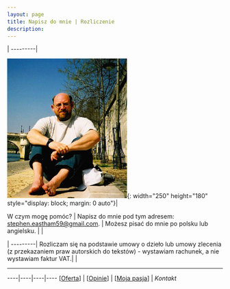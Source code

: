 ```yaml
---
layout: page
title: Napisz do mnie | Rozliczenie
description: 
---
```

|
---------|

![](../images/stephen.png){: width="250" height="180" style="display: block; margin: 0 auto"}|

W czym mogę pomóc? |
Napisz do mnie pod tym adresem: stephen.eastham59@gmail.com. |
Możesz pisać do mnie po polsku lub angielsku. |
| 

|
---------|
Rozliczam się na podstawie umowy o dzieło lub umowy zlecenia (z przekazaniem praw autorskich do tekstów) - wystawiam rachunek, a nie wystawiam faktur VAT.|
|

---

----|----|----|----
[[Oferta](https://smoothenglish.com)] | [[Opinie](../pages/opinie.html)] | [[Moja pasja](../pages/pasja.html)] | _Kontakt_